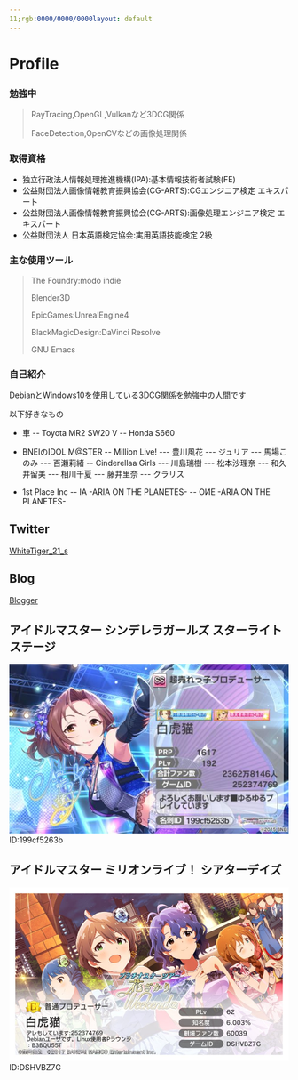 ```yaml
---
11;rgb:0000/0000/0000layout: default
---
```

# Profile

### 勉強中
> RayTracing,OpenGL,Vulkanなど3DCG関係
> 
> FaceDetection,OpenCVなどの画像処理関係


### 取得資格
* 独立行政法人情報処理推進機構(IPA):基本情報技術者試験(FE)
* 公益財団法人画像情報教育振興協会(CG-ARTS):CGエンジニア検定 エキスパート
* 公益財団法人画像情報教育振興協会(CG-ARTS):画像処理エンジニア検定 エキスパート
* 公益財団法人 日本英語検定協会:実用英語技能検定 2級


### 主な使用ツール
> The Foundry:modo indie
>
> Blender3D
>
> EpicGames:UnrealEngine4
>
> BlackMagicDesign:DaVinci Resolve
>
> GNU Emacs
>

### 自己紹介
DebianとWindows10を使用している3DCG関係を勉強中の人間です


以下好きなもの
- 車
-- Toyota MR2 SW20 V
-- Honda S660

 
- BNEIのIDOL M@STER
-- Million Live!
--- 豊川風花
--- ジュリア
--- 馬場このみ
--- 百瀬莉緒
-- Cinderellaa Girls
--- 川島瑞樹
--- 松本沙理奈
--- 和久井留美
--- 相川千夏
--- 藤井里奈
--- クラリス


- 1st Place Inc
-- IA -ARIA ON THE PLANETES-
-- OИE -ARIA ON THE PLANETES-


## Twitter


[WhiteTiger_21_s](https://twitter.com/WhiteTiger_21_s)


## Blog


[Blogger](https://whitetiger21scg.blogspot.com/)


## アイドルマスター シンデレラガールズ スターライトステージ
![Cinderella](Cinderella_Profile.jpg)
ID:199cf5263b


## アイドルマスター ミリオンライブ！ シアターデイズ
![Million](Million_Profile.jpg)
ID:DSHVBZ7G
